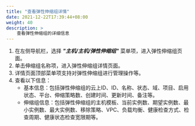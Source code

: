```yaml
---
title: "查看弹性伸缩组详情"
date: 2021-12-22T17:39:44+08:00
weight: 40
description: >
    查看弹性伸缩组的详细信息
---
```


1. 在左侧导航栏，选择 **_"主机/主机/弹性伸缩组"_** 菜单项，进入弹性伸缩组页面。
2. 单击伸缩组名称项，进入弹性伸缩组详情页面。
2. 详情页面顶部菜单项支持对弹性伸缩组进行管理操作等。
3. 查看以下信息：
   - 基本信息：包括弹性伸缩组的云上ID、ID、名称、状态、域、项目、启用状态、平台、伸缩策略数、创建时间、更新时间、备注等。
   - 伸缩组信息：包括弹性伸缩组的主机模板、当前实例数、期望实例数、最小实例数、最大实例数、移除策略、VPC、负载均衡、健康检查方式、检查周期、健康状态检查宽限期等。